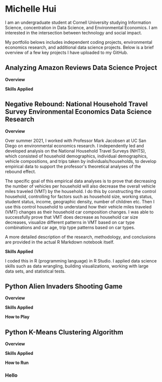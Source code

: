 # Michelle Hui
I am an undergraduate student at Cornell University studying Information Science, concentration in Data Science, and Environmental Economics. I am interested in the intersection between technology and social impact. 

My portfolio belows includes independent coding projects, environmental economics research, and additional data science projects. Below is a brief overview of a few key projects I have uploaded to my GitHub.

## Analyzing Amazon Reviews Data Science Project

**Overview**

**Skills Applied**

## Negative Rebound: National Household Travel Survey Environmental Economics Data Science Research

**Overview**

Over summer 2021, I worked with Professor Mark Jacobsen at UC San Diego on environmental economics research. I independently led and developed analysis on the National Household Travel Surveys (NHTS), which consisted of household demographics, individual demographics, vehicle compositions, and trips taken by individuals/households, to develop empirical data to support the professor's theoretical analyses of the rebound effect. 

The specific goal of this empirical data analyses is to prove that decreasing the number of vehicles per household will also decrease the overall vehicle miles traveled (VMT) by the household. I do this by constructing the control household, controlling for factors such as household size, working status, student status, income, geographic density, number of children etc. Then I use this control household to understand how their vehicle miles traveled (VMT) changes as their household car composition changes. I was able to successfully prove that VMT does decrease as household car size decreases, visualize different patterns in VMT based on car type combinations and car age, trip type patterns based on car types. 

A more detailed description of the research, methodology, and conclusions are provided in the actual R Markdown notebook itself.

**Skills Applied**

I coded this in R (programming language) in R Studio. I applied data science skills such as data wrangling, building visualizations, working with large data sets, and statistical tests.

## Python Alien Invaders Shooting Game

**Overview**

**Skills Applied**

**How to Play**

## Python K-Means Clustering Algorithm

**Overview**

**Skills Applied**

**How to Run**

### Hello
